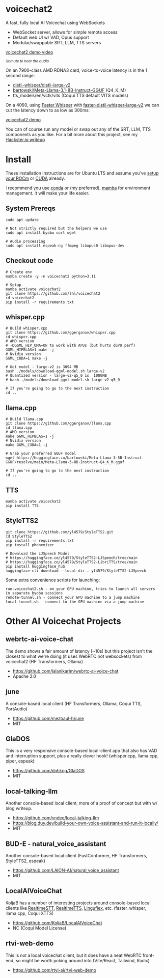 # voicechat2
A fast, fully local AI Voicechat using WebSockets
- WebSocket server, allows for simple remote access
- Default web UI w/ VAD, Opus support
- Modular/swappable SRT, LLM, TTS servers

[voicechat2 demo video](https://github.com/user-attachments/assets/498ce979-18b6-4225-b0da-01b6910e2bd7)

<sup>*Unmute to hear the audio*</sup>

On an 7900-class AMD RDNA3 card, voice-to-voice latency is in the 1 second range:
- [distil-whisper/distil-large-v2](https://huggingface.co/distil-whisper/distil-large-v2)
- [bartowski/Meta-Llama-3.1-8B-Instruct-GGUF](https://huggingface.co/bartowski/Meta-Llama-3.1-8B-Instruct-GGUF) (Q4_K_M)
- tts_models/en/vctk/vits (Coqui TTS default VITS models)

On a 4090, using [Faster Whisper](https://github.com/SYSTRAN/faster-whisper) with [faster-distil-whisper-large-v2](https://huggingface.co/Systran/faster-distil-whisper-large-v2) we can cut the latency down to as low as 300ms:  

[voicechat2 demo](https://github.com/user-attachments/assets/5b8a3805-0116-4f7b-920d-231a2dbfb481)

You can of course run any model or swap out any of the SRT, LLM, TTS components as you like. For a bit more about this project, see my [Hackster.io writeup](https://www.hackster.io/lhl/voicechat2-local-ai-voice-chat-4c48f2)

# Install
These installation instructions are for Ubuntu LTS and assume you've [setup your ROCm](https://rocm.docs.amd.com/projects/install-on-linux/en/latest/tutorial/quick-start.html) or [CUDA](https://docs.nvidia.com/cuda/cuda-installation-guide-linux/) already.

I recommend you use [conda](https://docs.conda.io/en/latest/) or (my preferred), [mamba](https://mamba.readthedocs.io/en/latest/installation/mamba-installation.html) for environment management. It will make your life easier.

## System Prereqs
```
sudo apt update

# Not strictly required but the helpers we use
sudo apt install byobu curl wget

# Audio processing
sudo apt install espeak-ng ffmpeg libopus0 libopus-dev 
```

## Checkout code 
```
# Create env
mamba create -y -n voicechat2 python=3.11

# Setup
mamba activate voicechat2
git clone https://github.com/lhl/voicechat2
cd voicechat2
pip install -r requirements.txt
```

## whisper.cpp
```
# Build whisper.cpp
git clone https://github.com/ggerganov/whisper.cpp
cd whisper.cpp
# AMD version
# -DGGML_HIP_UMA=ON to work with APUs (but hurts dGPU perf)
GGML_HIPBLAS=1 make -j 
# Nvidia version
GGML_CUDA=1 make -j 

# Get model - large-v2 is 3094 MB
bash ./models/download-ggml-model.sh large-v2
# Quantized version - large-v2-q5_0 is  1080MB
# bash ./models/download-ggml-model.sh large-v2-q5_0

# If you're going to go to the next instruction
cd ..
```

## llama.cpp
```
# Build llama.cpp
git clone https://github.com/ggerganov/llama.cpp
cd llama.cpp
# AMD version
make GGML_HIPBLAS=1 -j 
# Nvidia version
make GGML_CUDA=1 -j 

# Grab your preferred GGUF model
wget https://huggingface.co/bartowski/Meta-Llama-3-8B-Instruct-GGUF/resolve/main/Meta-Llama-3-8B-Instruct-Q4_K_M.gguf

# If you're going to go to the next instruction
cd ..
```

## TTS
```
mamba activate voicechat2
pip install TTS
```

## StyleTTS2
```
git clone https://github.com/yl4579/StyleTTS2.git
cd StyleTTS2
pip install -r requirements.txt
pip install phonemizer

# Download the LJSpeech Model
# https://huggingface.co/yl4579/StyleTTS2-LJSpeech/tree/main
# https://huggingface.co/yl4579/StyleTTS2-LibriTTS/tree/main
pip install huggingface_hub
huggingface-cli download --local-dir . yl4579/StyleTTS2-LJSpeech
```

Some extra convenience scripts for launching:
```
run-voicechat2.sh - on your GPU machine, tries to launch all servers in separate byobu sessions
remote-tunnel.sh - connect your GPU machine to a jump machine
local-tunnel.sh - connect to the GPU machine via a jump machine
```

# Other AI Voicechat Projects

## webrtc-ai-voice-chat
The demo shows a fair amount of latency (~10s) but this project isn't the closest to what we're doing (it uses WebRTC not websockets) from voicechat2 (HF Transformers, Ollama)
- https://github.com/lalanikarim/webrtc-ai-voice-chat
- Apache 2.0

## june
A console-based local client (HF Transformers, Ollama, Coqui TTS, PortAudio)
- https://github.com/mezbaul-h/june
- MIT

## GlaDOS
This is a very responsive console-based local-client app that also has VAD and interruption support, plus a really clever hook! (whisper.cpp, llama.cpp, piper, espeak)
- https://github.com/dnhkng/GlaDOS
- MIT

## local-talking-llm
Another console-based local client, more of a proof of concept but with w/ blog writeup.
- https://github.com/vndee/local-talking-llm
- https://blog.duy.dev/build-your-own-voice-assistant-and-run-it-locally/
- MIT

## BUD-E - natural_voice_assistant
Another console-based local client (FastConformer, HF Transformers, StyleTTS2, espeak)
- https://github.com/LAION-AI/natural_voice_assistant
- MIT

## LocalAIVoiceChat
KoljaB has a number of interesting projects around console-based local clients like [RealtimeSTT](https://github.com/KoljaB/RealtimeSTT), [RealtimeTTS](https://github.com/KoljaB/RealtimeTTS), [Linguflex](https://github.com/KoljaB/Linguflex), etc. (faster_whisper, llama.cpp, Coqui XTTS)
- https://github.com/KoljaB/LocalAIVoiceChat
- NC (Coqui Model License)

## rtvi-web-demo
This is *not* a local voicechat client, but it does have a neat WebRTC front-end, so might be worth poking around into (Vite/React, Tailwind, Radix)
- https://github.com/rtvi-ai/rtvi-web-demo

